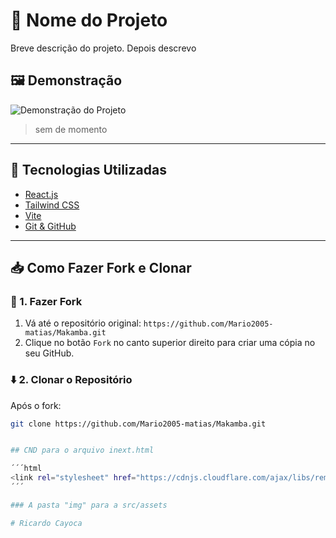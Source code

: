 # 🚀 Nome do Projeto

Breve descrição do projeto.
Depois descrevo

## 🖼️ Demonstração

![Demonstração do Projeto](./screenshot.png)

>sem de momento

---

## 📂 Tecnologias Utilizadas

- [React.js](https://reactjs.org/)
- [Tailwind CSS](https://tailwindcss.com/)
- [Vite](https://vitejs.dev/)
- [Git & GitHub](https://github.com)

---

## 📥 Como Fazer Fork e Clonar

### 🔱 1. Fazer Fork

1. Vá até o repositório original: `https://github.com/Mario2005-matias/Makamba.git`
2. Clique no botão `Fork` no canto superior direito para criar uma cópia no seu GitHub.

### ⬇️ 2. Clonar o Repositório

Após o fork:

```bash
git clone https://github.com/Mario2005-matias/Makamba.git


## CND para o arquivo inext.html

´´´html
<link rel="stylesheet" href="https://cdnjs.cloudflare.com/ajax/libs/remixicon/4.6.0/remixicon.css">
´´´

### A pasta "img" para a src/assets

# Ricardo Cayoca